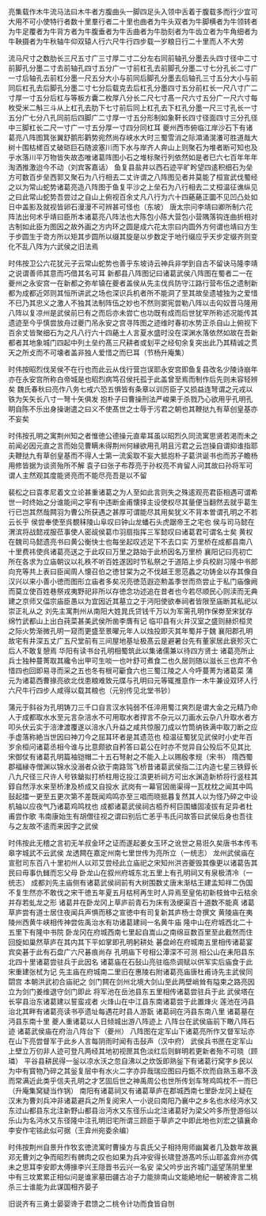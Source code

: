 <!-- { "loadSidebar": true } -->
亮集载作木牛流马法曰木牛者方腹曲头一脚四足头入领中舌着于腹载多而行少宜可大用不可小使特行者数十里羣行者二十里也曲者为牛头双者为牛脚横者为牛领转者为牛足覆者为牛背方者为牛腹垂者为牛舌曲者为牛肋刻者为牛齿立者为牛角细者为牛鞅摄者为牛秋轴牛仰双辕人行六尺牛行四步载一岁粮日行二十里而人不大劳

流马尺寸之数肋长三尺五寸广三寸厚二寸二分左右同前轴孔分墨去头四寸径中二寸前脚孔分墨二寸去前轴孔四寸五分广一寸前杠孔去前脚孔分墨二寸七分孔长二寸广一寸后轴孔去前杠分墨一尺五分大小与前同后脚孔分墨去后轴孔三寸五分大小与前同后杠孔去后脚孔分墨二寸七分后载克去后杠孔分墨四寸五分前杠长一尺八寸广二寸厚一寸五分后杠与等板方囊二枚厚八分长二尺七寸髙一尺六寸五分广一尺六寸每枚受米二斛三斗从上杠孔去肋下七寸前后同上杠孔去下杠孔分墨一尺三寸孔长一寸五分广七分八孔同前后四脚广二寸厚一寸五分形制如象靬长四寸径面四寸三分孔径中三脚杠长二尺一寸广一寸五分厚一寸四分同杠耳
夔州西市俯临江岸沙石下有诸葛亮八阵图箕张翼舒鹅形鹳势宛然尚存峡水大时三蜀雪消之际澒涌滉瀁可胜道哉大树十围枯槎百丈破硙巨石随波塞川而下水与岸齐人奔山上则聚石为堆者断可知也及乎水落川平万物皆失故态唯诸葛阵图小石之堆标聚行列依然如是者巳六七百年年年淘洒推激迨今不动（刘宾客嘉话）
鱼复县盐井以西石迹平旷盻望四逺积细石为垒方可数百步垒西郭又聚石为八行相去二丈许谓之八阵图见者并莫能了桓宣武伐蜀经之以为常山蛇势诸葛亮造八阵图于鱼复平沙之上垒石为八行相去二丈桓温征谯纵见之曰此常山蛇势吾尝过之自山上俯视百余丈凡八行为六十四蕝蕝正圜不见凹凸处如日中盖影及就视皆卵石漫漫不可辨甚可怪也（东坡）
唐太宗问李靖曰卿所制六花阵法出何术乎靖曰臣所本诸葛亮八阵法也大陈包小陈大营包小营隅落钩连曲折相对古制如此臣为图因之故外画之方内环之圆是成六花太宗曰内圆外方何谓也靖曰方生于步圆生于竒方所以矩其步圆所以缀其旋是以步数定于地行缀应乎天步定缀齐则变化不乱八阵为六武侯之旧法焉

时伟按卫公六花犹元子云常山蛇势也善乎东坡诗云神兵非学到自古不留诀马隆李靖之说谓善师其意而巧借其名可耳
新都县八阵图记曰诸葛武侯八阵图在蜀者二一在夔州之永安宫一在新都之弥牟镇在夔者盖侯从先主伐呉防守江路行营布伍之遗制新都为成都近郊则其恒所讲武之场也深识兵机者所不能洞了至其故垒遗墟独为之爱惜不巳乃其忠义之激人不独其法制阵伍之妙也不然则窦宪尝勒八阵以击匃奴晋马隆用八阵以复凉州是武侯前巳有之而后亦未尝亡也功既有成而后世犹罕所称述况能传其遗迹至今乎慎尝放舟过夔门吊永安之宫寻阵图之迹维时春初水势正杀自山上俯视下百余丈皆聚细石为之凡八行六十四蕝土人言夏水盛时没在深渊水落依然如故在吾新都者其地象城门四起中列土垒约髙三尺耕者或刬平之经旬余复突出此乃其精诚之贯天之所攴而不可壊者盖非独人爱惜之而巳耳（节杨升庵集）

时伟按昭烈伐吴侯不在行也而此云从伐行营岂误耶永安宫即鱼复县改名少陵诗崩年亦在永安宫所称白帝城是也昭烈病笃召侯托孤于此盖曾至焉而制作后先则未容轻辨矣
魏氏春秋曰亮作八务七戒六恐五惧皆有条章以训厉臣子又损益连弩谓之元戎以铁为矢矢长八寸一弩十矢俱发
抱朴子曰曹操刑法严峻果于杀戮乃心欲用乎孔明孔眀自陈不乐出身操谢遣之曰义不使髙世之士辱于污君之朝也其鞭挞九有草创皇基亦不妄矣

时伟按孔明之寓荆州知之者惟徳公德操元直辈耳虽以昭烈久同流寓思贤若渇而未之前闻必因元直之言而始见曹瞒未得荆州何縁欲用孔明且污君之云岂操自谓抑谁指耶夫鞭挞九有草创皇基而不得人士第一流奚取不妄大抵抱朴子葛洪诞书也而苏子瞻杨用修皆据为谈资殆所不解
袁子曰张子布荐亮于孙权亮不肯留人问其故曰孙将军可谓人主然观其度能贤亮而不能尽亮吾是以不留

裴松之曰袁孝尼着文立论甚重诸葛之为人至如此言则失之殊逺观亮君臣相遇可谓希世一时终始之分谁能间之寜有中违断金甫懐择主设使权尽其量便当翻然去就乎葛生行已岂其然哉闗羽为曹公所获遇之甚厚可谓能尽其用矣犹义不背本曽谓孔明之不若云长乎
侯尝奉使至呉覩秣陵山阜叹曰钟山龙蟠石头虎踞帝王之宅也
侯与司马懿在渭滨将战懿戎服莅事使人密觇侯葛巾羽扇指挥三军懿叹曰诸葛君可谓名士矣
黄权在魏司马懿遗亮书曰黄公衡快士也每坐起叹述足下不去口实
万里桥在成都县南八十里费祎使呉诸葛亮送之于此叹曰万里之路始于此桥因名万里桥
襄阳记曰亮初亡所在各求为立庙朝议以礼秩不听百姓遂因时节私祭之于道陌上步兵校尉习隆中书郎向充等共上表曰臣闻周人懐召伯之徳甘棠为之不伐越王思范蠡之功铸金以存其像自汉兴以来小善小徳而图形立庙者多矣况亮徳范遐迩勲盖季世而烝尝止于私门庙像阙而莫立使百姓巷祭戎夷野祀非所以存徳念功述追在昔者也今若尽顺民心则渎而无典建之京师又偪宗庙臣愚以为宜因近其墓立之于沔阳使欲奉祠者皆限至庙断其私祀以崇正礼从之
刘先主寓荆州从南阳大姓晁氏贷钱千万以为军需孔明作保劵至宋犹存绵竹武都山上出白莼菜甚美武侯所凿李膺有记
临卭县有火井汉室之盛则赫炽桓灵之际火势渐微孔明一窥而更盛至景曜元年人以烛投即灭其年蜀并于魏
襄阳郡孔明故宅有井深五丈广五尺堂前有三间屋地基址极髙云是避暑台先有董家居此衰殄灭亡后人不敢复憩焉
华阳有读书台孔明相蜀筑此以集诸儒兼以待四方贤士
诸葛亮所止兵士独种蔓菁取其纔令出甲可生啖一也叶舒可煮食二也久居则随以滋长三也弃不令惜四也回即易寻而采之五也冬有根可斸食六也三蜀江陵之人今呼蔓菁为诸葛菜
蒲元为诸葛西曹掾亮欲北伐患粮难致元牒与孔明曰元等辄推意作一木牛兼设双环人行六尺牛行四步人咸得以载其粮也（元别传见北堂书钞）

蒲元于斜谷为孔明铸刀三千口自言汉水钝弱不任淬用蜀江爽烈是谓大金之元精乃命人于成都取水水至元言杂涪水不可用取水者捍言不杂元以刀画水云杂八升取水者方叩头伏云实于涪津渡覆遂以涪水八升益之咸共惊服刀成以竹筒纳铁满中取刀断之应手虚落称絶当世因曰神刀今之屈耳环者是其遗范也
桓温征蜀犹见武侯时小史年百岁余桓问诸葛丞相今谁与比意颇欲自矜答曰葛公在时亦不觉异自公殁后不见其比
宋御仗有诸葛孔明篇袖铠帽二十五石弩射之不能入上以赐殷孝规（宋书）
隋西蜀郡福縁寺僧渊以锦水没溺者众欲于南路驾飞桥昔诸葛武侯指二江内造七星三铁錞长八九尺径三尺许人号铁鎗拟打桥柱用讫投江湏更祈祠方可出水渊造新桥将行竖柱其錞自然浮水来至桥津及桥成又自投水
武岗有一幕官因凿渠得一瓦枕枕之闻其中鸣鼔起擂一更至五更次第不差既闻鸡鸣亦至三唱而晓抵暮复然其人以为怪乃碎之中设机轴以应夜气乃诸葛鸡鸣枕也
成都诸葛武侯祠古栢乔柯巨围蟠固凌拔有足异者杜甫尝作歌
韦南康始生有胡僧往视之谓曰别后亡恙乎韦氏问故答曰武侯后身也吾往与之友故不逺而来因字之武侯

时伟按此无稽之言初无羊叔金环之证而遂起姜女玉环之讹世之易诳久矣唐书本传韦皋字城武不云武侯
龙透闗在嘉定州南七里世传为亮所立（一统志）
龙州武侯庙在宣慰司东百八十里初州人以邓艾尝经此立庙祀之宋知州洪咨夔毁其像更以诸葛告其民曰毋事仇雠而忘父母
卧龙山在叙州府城东北五里上有孔明祠又有泉极清冷（一统志）
成都刘先主庙侧有诸葛武侯祠前有大树围数丈唐末渐枯王建孟知祥二伪国不复生然亦不敢伐之宋干徳五年夏五月枯柯再生时人异焉至皇佑初新枝耸中云枯余并存若虬龙之形
诸葛井在卧龙冈上草庐前青石为床有汲绠渠百十道数不能真
诸葛草庐尝有道士居住夜闻兵声惧而移之宣徳中有司复新其庐杨士竒撰文
黄陵庙在夷陵州西黄牛峡相传神尝佐禹治水有功诸葛建祠一名黄牛庙
隆中山在府城西北二十五里下有隆中书院
卧龙冈在府城西南七里起自嵩山之南绵亘数百里至此截然而住回旋如巢然草庐在其内其下平如掌即孔明躬耕处
碁盘岭在府城南五里相传诸葛宴宾奕碁于此有石盘广六尺碁痕尚存
孔明庙下号相公潭深不可测
相公山在耒阳县东北四十里诸葛尝驻兵于此因名
诸葛庙在石鼔山亮驻临烝调赋以供军实后庙食于此宋重建张栻为记
先主庙在府城南二里旧在惠陵右附诸葛亮庙唐杜甫诗先主武侯同閟宫
本朝洪武初合庙祀之
剑门闗在剑州北境大剑山至此两壁峭耸有隘束之路亮因立为剑门姜维退守剑门即此
将军池在岳池县东五里相传诸葛尝驻兵于此
武侯塔在长寜县治东诸葛建以誓蛮戎者
火烽山在中江县东南诸葛尝于此置烽火
莲池在沔县治北其畔有诸葛亮读书亭遗址每遇花时县人游翫
诸葛祠在沔县东南八里
诸葛墓在沔县东南十里
夔人重诸葛以人日倾城出游八阵迹上
八阵台在武侯庙前下瞰八阵石迹
诸葛武侯庙在府治八阵台下（夔州）
八阵图在定军山下诸葛亮所作又督军坛亦在山下亮尝督军于此乡人言每阴雨时闻有击鼔声（汉中府）
武侯兵书匣在定军山上壁立万仞非人迹可登凡两经其地初视匣其色淡红后则鲜明若更新者殆不可晓（顾璘）
平谷县耕民得一釡以凉水沃之忽自沸以之炊饭即熟釡下有诸葛行窝字乡民以为中有寳物乃碎之其釡复层中有水火二字亦异哉瑞应图曰丹甑不炊而自熟玉皋不汲而常满近此类乎信夫孔明之才艺固后世之神禹周公也世所传划车弩鸡鸣枕不一而巳（升庵集窝疑当作锅）
南阳有诸葛祠又有诸葛草庐在郡城西南七里卧龙冈上疑在汉末为曹刘兵冲非诸葛避兵之所复阅宋人一小说曰南阳乃襄中之乡名也水经沔水又东过山都县东北注新野山都县治沔水又东径乐山北注诸葛好为梁父吟多所登游俗以乐山为名沔水又东径隆中注孔明旧宅所谓三顾臣于草庐之中即此地也刘宏之镇襄命李安作宅铭此似可据（王弇州宛委余编）

时伟按荆州自景升作牧玄徳流寓时曹操方与袁氏父子相持用师幽冀者几及数年故襄邓无曹刘之争而昭烈有髀肉之叹也如果为兵冲安得长啸登游髙吟乐山耶盖弇州亦偶未之思耳李安即太傅掾李兴王隠晋书云兴一名安
梁父吟步出齐城门遥望荡阴里里中有三坟累累正相似问是谁家墓田疆古冶子力能排南山文能絶地纪一朝被谗言二桃杀三士谁能为此谋国相齐晏子

旧说齐有三勇士晏婴谗于君馈之二桃令计功而食皆自刎
